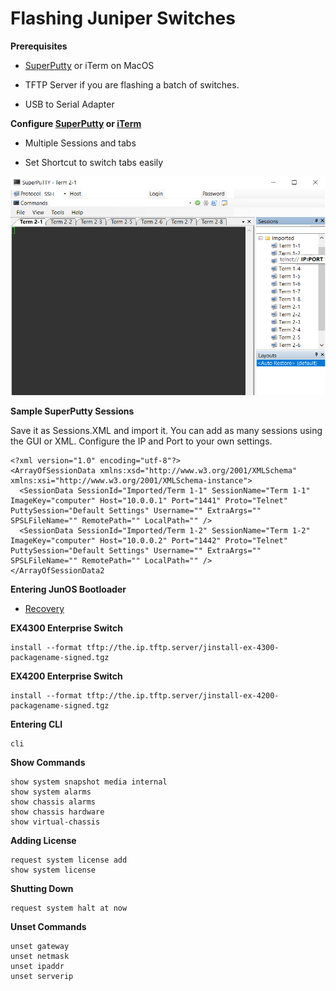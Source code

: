 # Flashing Juniper Switches

**Prerequisites**
- [SuperPutty](https://www.puttygen.com/superputty) or iTerm on MacOS

- TFTP Server if you are flashing a batch of switches.

- USB to Serial Adapter 

**Configure [SuperPutty](https://www.addictivetips.com/windows-tips/superputty-windows-gui-application-that-can-open-putty-ssh-client-in-tabs/) or [iTerm](http://korishev.com/blog/2014/02/28/iterm2-broadcast-input/)**

- Multiple Sessions and tabs

- Set Shortcut to switch tabs easily

<img src="https://raw.githubusercontent.com/zer0lightning/all-confs/master/superputty.png" alt="SuperPutty"
	title="SuperPutty Multiple Tabs" width="550" height="350" />

**Sample SuperPutty Sessions**

Save it as Sessions.XML and import it. You can add as many sessions using the GUI or XML.
Configure the IP and Port to your own settings.
```
<?xml version="1.0" encoding="utf-8"?>
<ArrayOfSessionData xmlns:xsd="http://www.w3.org/2001/XMLSchema" xmlns:xsi="http://www.w3.org/2001/XMLSchema-instance">
  <SessionData SessionId="Imported/Term 1-1" SessionName="Term 1-1" ImageKey="computer" Host="10.0.0.1" Port="1441" Proto="Telnet" PuttySession="Default Settings" Username="" ExtraArgs="" SPSLFileName="" RemotePath="" LocalPath="" />
  <SessionData SessionId="Imported/Term 1-2" SessionName="Term 1-2" ImageKey="computer" Host="10.0.0.2" Port="1442" Proto="Telnet" PuttySession="Default Settings" Username="" ExtraArgs="" SPSLFileName="" RemotePath="" LocalPath="" />
</ArrayOfSessionData2
```

**Entering JunOS Bootloader**

- [Recovery](https://www.juniper.net/documentation/en_US/junos/topics/task/configuration/authentication-root-password-recovering-qfx-series.html)

**EX4300 Enterprise Switch** 
```
install --format tftp://the.ip.tftp.server/jinstall-ex-4300-packagename-signed.tgz
```

**EX4200 Enterprise Switch** 
```
install --format tftp://the.ip.tftp.server/jinstall-ex-4200-packagename-signed.tgz
```

**Entering CLI**

```
cli
```

**Show Commands**

```
show system snapshot media internal
show system alarms
show chassis alarms
show chassis hardware 
show virtual-chassis
```

**Adding License**

```
request system license add 
show system license
```

**Shutting Down**

```
request system halt at now
```

**Unset Commands**
```
unset gateway
unset netmask
unset ipaddr
unset serverip
```
